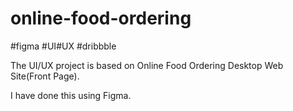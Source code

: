# online-food-ordering
#figma
#UI#UX
#dribbble

The UI/UX project is based on Online Food Ordering Desktop Web Site(Front Page).

I have done this using Figma.
